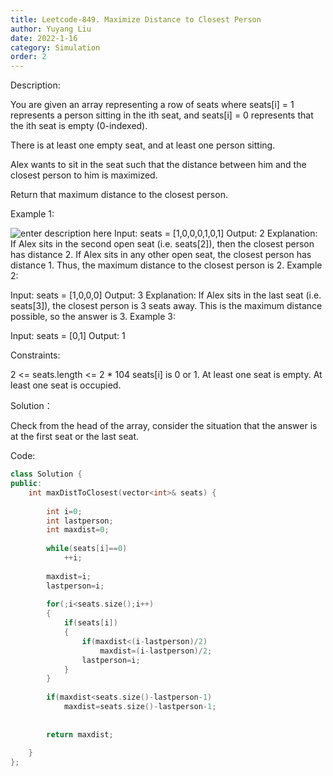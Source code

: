 ```yaml
---
title: Leetcode-849. Maximize Distance to Closest Person
author: Yuyang Liu
date: 2022-1-16
category: Simulation
order: 2
---
```


Description:

You are given an array representing a row of seats where seats[i] = 1 represents a person sitting in the ith seat, and seats[i] = 0 represents that the ith seat is empty (0-indexed).

There is at least one empty seat, and at least one person sitting.

Alex wants to sit in the seat such that the distance between him and the closest person to him is maximized. 

Return that maximum distance to the closest person.

 

Example 1:

![enter description here](https://assets.leetcode.com/uploads/2020/09/10/distance.jpg)
Input: seats = [1,0,0,0,1,0,1]
Output: 2
Explanation: 
If Alex sits in the second open seat (i.e. seats[2]), then the closest person has distance 2.
If Alex sits in any other open seat, the closest person has distance 1.
Thus, the maximum distance to the closest person is 2.
Example 2:

Input: seats = [1,0,0,0]
Output: 3
Explanation: 
If Alex sits in the last seat (i.e. seats[3]), the closest person is 3 seats away.
This is the maximum distance possible, so the answer is 3.
Example 3:

Input: seats = [0,1]
Output: 1
 

Constraints:

2 <= seats.length <= 2 * 104
seats[i] is 0 or 1.
At least one seat is empty.
At least one seat is occupied.

Solution：

Check from the head of the array, consider the situation that the answer is at the first seat or the last seat.


Code: 

``` c++
class Solution {
public:
    int maxDistToClosest(vector<int>& seats) {
        
        int i=0;
        int lastperson;
        int maxdist=0;
        
        while(seats[i]==0)
            ++i;
        
        maxdist=i;
        lastperson=i;
        
        for(;i<seats.size();i++)
        {
            if(seats[i])
            {
                if(maxdist<(i-lastperson)/2)
                    maxdist=(i-lastperson)/2;
                lastperson=i;
            }
        }
        
        if(maxdist<seats.size()-lastperson-1)
            maxdist=seats.size()-lastperson-1;
        
        
        return maxdist;
        
    }
};
```

